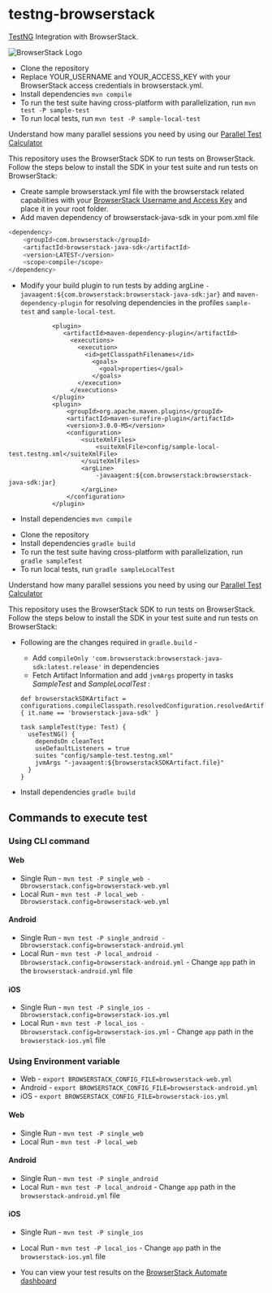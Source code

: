 # testng-browserstack

[TestNG](http://testng.org) Integration with BrowserStack.

![BrowserStack Logo](https://d98b8t1nnulk5.cloudfront.net/production/images/layout/logo-header.png?1469004780)



- Clone the repository
- Replace YOUR_USERNAME and YOUR_ACCESS_KEY with your BrowserStack access credentials in browserstack.yml.
- Install dependencies `mvn compile`
- To run the test suite having cross-platform with parallelization, run `mvn test -P sample-test`
- To run local tests, run `mvn test -P sample-local-test`

Understand how many parallel sessions you need by using our [Parallel Test Calculator](https://www.browserstack.com/automate/parallel-calculator?ref=github)


This repository uses the BrowserStack SDK to run tests on BrowserStack. Follow the steps below to install the SDK in your test suite and run tests on BrowserStack:

* Create sample browserstack.yml file with the browserstack related capabilities with your [BrowserStack Username and Access Key](https://www.browserstack.com/accounts/settings) and place it in your root folder.
* Add maven dependency of browserstack-java-sdk in your pom.xml file
```sh
<dependency>
    <groupId>com.browserstack</groupId>
    <artifactId>browserstack-java-sdk</artifactId>
    <version>LATEST</version>
    <scope>compile</scope>
</dependency>
```
* Modify your build plugin to run tests by adding argLine `-javaagent:${com.browserstack:browserstack-java-sdk:jar}` and `maven-dependency-plugin` for resolving dependencies in the profiles `sample-test` and `sample-local-test`.
```
            <plugin>
               <artifactId>maven-dependency-plugin</artifactId>
                 <executions>
                   <execution>
                     <id>getClasspathFilenames</id>
                       <goals>
                         <goal>properties</goal>
                       </goals>
                   </execution>
                 </executions>
            </plugin>
            <plugin>
                <groupId>org.apache.maven.plugins</groupId>
                <artifactId>maven-surefire-plugin</artifactId>
                <version>3.0.0-M5</version>
                <configuration>
                    <suiteXmlFiles>
                        <suiteXmlFile>config/sample-local-test.testng.xml</suiteXmlFile>
                    </suiteXmlFiles>
                    <argLine>
                        -javaagent:${com.browserstack:browserstack-java-sdk:jar}
                    </argLine>
                </configuration>
            </plugin>
```
* Install dependencies `mvn compile`



- Clone the repository
- Install dependencies `gradle build`
- To run the test suite having cross-platform with parallelization, run `gradle sampleTest`
- To run local tests, run `gradle sampleLocalTest`

Understand how many parallel sessions you need by using our [Parallel Test Calculator](https://www.browserstack.com/automate/parallel-calculator?ref=github)


This repository uses the BrowserStack SDK to run tests on BrowserStack. Follow the steps below to install the SDK in your test suite and run tests on BrowserStack:

* Following are the changes required in `gradle.build` -
    * Add `compileOnly 'com.browserstack:browserstack-java-sdk:latest.release'` in dependencies
    * Fetch Artifact Information and add `jvmArgs` property in tasks *SampleTest* and *SampleLocalTest* :
  ```
  def browserstackSDKArtifact = configurations.compileClasspath.resolvedConfiguration.resolvedArtifacts.find { it.name == 'browserstack-java-sdk' }
  
  task sampleTest(type: Test) {
    useTestNG() {
      dependsOn cleanTest
      useDefaultListeners = true
      suites "config/sample-test.testng.xml"
      jvmArgs "-javaagent:${browserstackSDKArtifact.file}"
    }
  }
  ```

* Install dependencies `gradle build`

## Commands to execute test
### Using CLI command
#### Web
* Single Run - `mvn test -P single_web -Dbrowserstack.config=browserstack-web.yml`
* Local Run - `mvn test -P local_web -Dbrowserstack.config=browserstack-web.yml`

#### Android
* Single Run - `mvn test -P single_android -Dbrowserstack.config=browserstack-android.yml`
* Local Run - `mvn test -P local_android -Dbrowserstack.config=browserstack-android.yml` - Change `app` path in the `browserstack-android.yml` file

#### iOS
* Single Run - `mvn test -P single_ios -Dbrowserstack.config=browserstack-ios.yml`
* Local Run - `mvn test -P local_ios -Dbrowserstack.config=browserstack-ios.yml` - Change `app` path in the `browserstack-ios.yml` file

### Using Environment variable
* Web - `export BROWSERSTACK_CONFIG_FILE=browserstack-web.yml`
* Android - `export BROWSERSTACK_CONFIG_FILE=browserstack-android.yml`
* iOS - `export BROWSERSTACK_CONFIG_FILE=browserstack-ios.yml`

#### Web
* Single Run - `mvn test -P single_web`
* Local Run - `mvn test -P local_web`

#### Android
* Single Run - `mvn test -P single_android`
* Local Run - `mvn test -P local_android` - Change `app` path in the `browserstack-android.yml` file

#### iOS
* Single Run - `mvn test -P single_ios`
* Local Run - `mvn test -P local_ios` - Change `app` path in the `browserstack-ios.yml` file


* You can view your test results on the [BrowserStack Automate dashboard](https://www.browserstack.com/automate)
